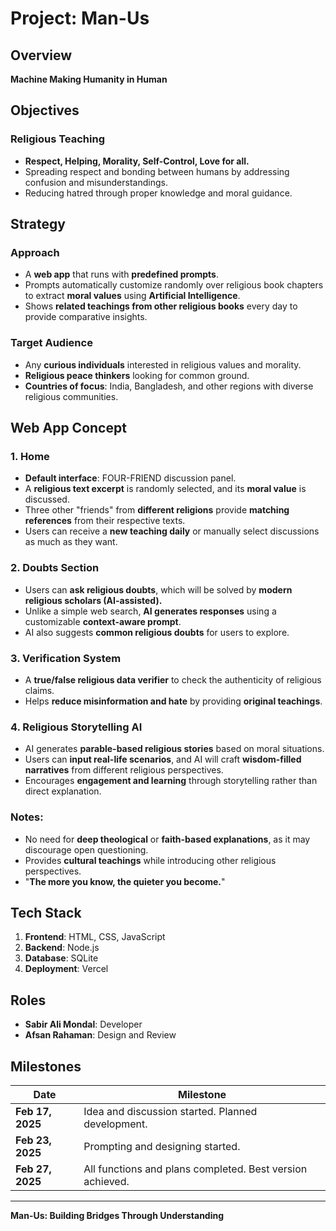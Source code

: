 # Project: Man-Us

## Overview
**Machine Making Humanity in Human**

## Objectives
### Religious Teaching
- **Respect, Helping, Morality, Self-Control, Love for all.**
- Spreading respect and bonding between humans by addressing confusion and misunderstandings.
- Reducing hatred through proper knowledge and moral guidance.

## Strategy
### Approach
- A **web app** that runs with **predefined prompts**.
- Prompts automatically customize randomly over religious book chapters to extract **moral values** using **Artificial Intelligence**.
- Shows **related teachings from other religious books** every day to provide comparative insights.

### Target Audience
- Any **curious individuals** interested in religious values and morality.
- **Religious peace thinkers** looking for common ground.
- **Countries of focus**: India, Bangladesh, and other regions with diverse religious communities.

## Web App Concept
### 1. Home
- **Default interface**: FOUR-FRIEND discussion panel.
- A **religious text excerpt** is randomly selected, and its **moral value** is discussed.
- Three other "friends" from **different religions** provide **matching references** from their respective texts.
- Users can receive a **new teaching daily** or manually select discussions as much as they want.

### 2. Doubts Section
- Users can **ask religious doubts**, which will be solved by **modern religious scholars (AI-assisted).**
- Unlike a simple web search, **AI generates responses** using a customizable **context-aware prompt**.
- AI also suggests **common religious doubts** for users to explore.

### 3. Verification System
- A **true/false religious data verifier** to check the authenticity of religious claims.
- Helps **reduce misinformation and hate** by providing **original teachings**.

### 4. Religious Storytelling AI
- AI generates **parable-based religious stories** based on moral situations.
- Users can **input real-life scenarios**, and AI will craft **wisdom-filled narratives** from different religious perspectives.
- Encourages **engagement and learning** through storytelling rather than direct explanation.

### Notes:
- No need for **deep theological** or **faith-based explanations**, as it may discourage open questioning.
- Provides **cultural teachings** while introducing other religious perspectives.
- "**The more you know, the quieter you become.**"

## Tech Stack
1. **Frontend**: HTML, CSS, JavaScript
2. **Backend**: Node.js
3. **Database**: SQLite
4. **Deployment**: Vercel

## Roles
- **Sabir Ali Mondal**: Developer
- **Afsan Rahaman**: Design and Review

## Milestones
| Date | Milestone |
|------|-----------|
| **Feb 17, 2025** | Idea and discussion started. Planned development. |
| **Feb 23, 2025** | Prompting and designing started. |
| **Feb 27, 2025** | All functions and plans completed. Best version achieved. |

---
**Man-Us: Building Bridges Through Understanding**

